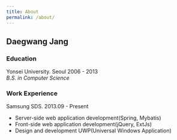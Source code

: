 ```yaml
---
title: About
permalink: /about/
---
```


## Daegwang Jang

### __Education__  
Yonsei University. Seoul 2006 - 2013  
_B.S. in Computer Science_

### __Work Experience__  
Samsung SDS. 2013.09 - Present
- Server-side web application development(Spring, Mybatis)
- Front-side web application development(jQuery, ExtJs)
- Design and development UWP(Universal Windows Application)

